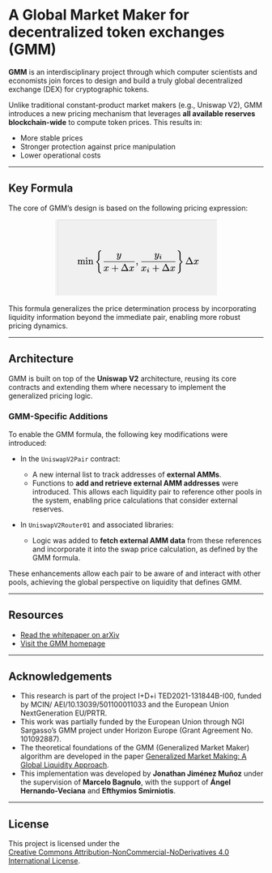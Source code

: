 # A Global Market Maker for decentralized token exchanges (GMM)

**GMM** is an interdisciplinary project through which computer scientists and economists join forces to design and build a truly global decentralized exchange (DEX) for cryptographic tokens.

Unlike traditional constant-product market makers (e.g., Uniswap V2), GMM introduces a new pricing mechanism that leverages **all available reserves blockchain-wide** to compute token prices. This results in:

- More stable prices  
- Stronger protection against price manipulation  
- Lower operational costs

---

## Key Formula

The core of GMM’s design is based on the following pricing expression:

<p align="center">
  <img src="./assets/gmm_formula.png" alt="GMM Formula" width="320"/>
</p>

This formula generalizes the price determination process by incorporating liquidity information beyond the immediate pair, enabling more robust pricing dynamics.

---

## Architecture

GMM is built on top of the **Uniswap V2** architecture, reusing its core contracts and extending them where necessary to implement the generalized pricing logic.

### GMM-Specific Additions

To enable the GMM formula, the following key modifications were introduced:

- In the `UniswapV2Pair` contract:
  - A new internal list to track addresses of **external AMMs**.
  - Functions to **add and retrieve external AMM addresses** were introduced. This allows each liquidity pair to reference other pools in the system, enabling price calculations that consider external reserves.

- In `UniswapV2Router01` and associated libraries:
  - Logic was added to **fetch external AMM data** from these references and incorporate it into the swap price calculation, as defined by the GMM formula.

These enhancements allow each pair to be aware of and interact with other pools, achieving the global perspective on liquidity that defines GMM.

---

## Resources

- [Read the whitepaper on arXiv](https://arxiv.org/abs/2503.09765)
- [Visit the GMM homepage](https://gmm.uc3m.es/)

---

## Acknowledgements

- This research is part of the project I+D+i TED2021-131844B-I00, funded by MCIN/ AEI/10.13039/501100011033 and the European Union NextGeneration EU/PRTR.
- This work was partially funded by the European Union through NGI Sargasso’s GMM project under Horizon Europe (Grant Agreement No. 101092887).
- The theoretical foundations of the GMM (Generalized Market Maker) algorithm are developed in the paper [Generalized Market Making: A Global Liquidity Approach]([https://gmm.uc3m.es/](https://arxiv.org/abs/2503.09765v1)).
- This implementation was developed by **Jonathan Jiménez Muñoz** under the supervision of **Marcelo Bagnulo**, with the support of **Ángel Hernando-Veciana** and **Efthymios Smirniotis**.

---

## License

This project is licensed under the  
[Creative Commons Attribution-NonCommercial-NoDerivatives 4.0 International License](https://creativecommons.org/licenses/by-nc-nd/4.0/).

